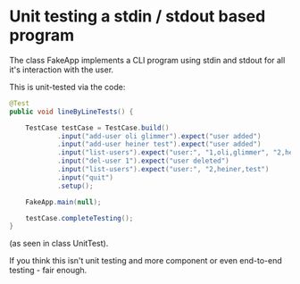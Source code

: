 # Unit testing a stdin / stdout based program

The class FakeApp implements a CLI program using stdin and stdout for all it's interaction with the user.

This is unit-tested via the code:

```java
@Test
public void lineByLineTests() {

    TestCase testCase = TestCase.build()
            .input("add-user oli glimmer").expect("user added")
            .input("add-user heiner test").expect("user added")
            .input("list-users").expect("user:", "1,oli,glimmer", "2,heiner,test")
            .input("del-user 1").expect("user deleted")
            .input("list-users").expect("user:", "2,heiner,test")
            .input("quit")
            .setup();

    FakeApp.main(null);

    testCase.completeTesting();
}
```
(as seen in class UnitTest).

If you think this isn't unit testing and more component or even end-to-end testing - fair enough.
